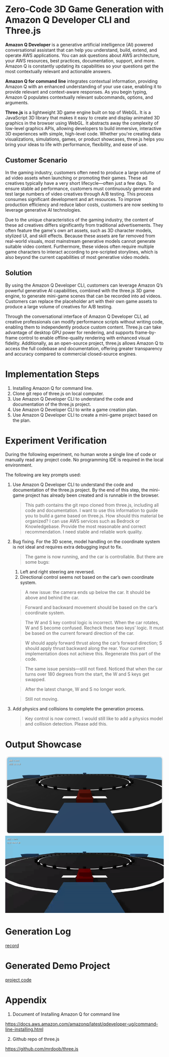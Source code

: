 # Zero-Code 3D Game Generation with Amazon Q Developer CLI and Three.js

**Amazon Q Developer** is a generative artificial intelligence (AI) powered conversational assistant that can help you understand, build, extend, and operate AWS applications. You can ask questions about AWS architecture, your AWS resources, best practices, documentation, support, and more. Amazon Q is constantly updating its capabilities so your questions get the most contextually relevant and actionable answers.

**Amazon Q for command line** integrates contextual information, providing Amazon Q with an enhanced understanding of your use case, enabling it to provide relevant and context-aware responses. As you begin typing, Amazon Q populates contextually relevant subcommands, options, and arguments.

**Three.js** is a lightweight 3D game engine built on top of WebGL. It is a JavaScript 3D library that makes it easy to create and display animated 3D graphics in the browser using WebGL. It abstracts away the complexity of low-level graphics APIs, allowing developers to build immersive, interactive 3D experiences with simple, high-level code. Whether you're creating data visualizations, simulations, games, or product showcases, three.js helps you bring your ideas to life with performance, flexibility, and ease of use.


## Customer Scenario
In the gaming industry, customers often need to produce a large volume of ad video assets when launching or promoting their games. These ad creatives typically have a very short lifecycle—often just a few days. To ensure stable ad performance, customers must continuously generate and test large numbers of video creatives through A/B testing. This process consumes significant development and art resources. To improve production efficiency and reduce labor costs, customers are now seeking to leverage generative AI technologies.

Due to the unique characteristics of the gaming industry, the content of these ad creatives differs significantly from traditional advertisements. They often feature the game's own art assets, such as 3D character models, stylized UI, and skill effects. Because these assets are far removed from real-world visuals, most mainstream generative models cannot generate suitable video content. Furthermore, these videos often require multiple game characters to interact according to pre-scripted storylines, which is also beyond the current capabilities of most generative video models.

## Solution
By using the Amazon Q Developer CLI, customers can leverage Amazon Q’s powerful generative AI capabilities, combined with the three.js 3D game engine, to generate mini-game scenes that can be recorded into ad videos. Customers can replace the placeholder art with their own game assets to produce a large volume of creatives for A/B testing.

Through the conversational interface of Amazon Q Developer CLI, ad creative professionals can modify performance scripts without writing code, enabling them to independently produce custom content. Three.js can take advantage of desktop GPU power for rendering, and supports frame-by-frame control to enable offline-quality rendering with enhanced visual fidelity. Additionally, as an open-source project, three.js allows Amazon Q to access the full codebase and documentation, offering greater transparency and accuracy compared to commercial closed-source engines.


# Implementation Steps
1. Installing Amazon Q for command line.  
2. Clone git repo of three.js on local computer.  
3. Use Amazon Q Developer CLI to understand the code and documentation of the three.js project.  
4. Use Amazon Q Developer CLI to write a game creation plan.  
5. Use Amazon Q Developer CLI to create a mini-game project based on the plan.  

# Experiment Verification
During the following experiment, no human wrote a single line of code or manually read any project code. No programming IDE is required in the local environment.

The following are key prompts used:

1. Use Amazon Q Developer CLI to understand the code and documentation of the three.js project. By the end of this step, the mini-game project has already been created and is runnable in the browser.  
    > This path contains the git repo cloned from three.js, including all code and documentation. I want to use this information to guide you to build a game based on three.js. How should this material be organized? I can use AWS services such as Bedrock or Knowledgebase. Provide the most reasonable and correct recommendation. I need stable and reliable work quality.

2. Bug fixing. For the 3D scene, model handling on the coordinate system is not ideal and requires extra debugging input to fix.  
    > The game is now running, and the car is controllable. But there are some bugs:  
    1. Left and right steering are reversed.  
    2. Directional control seems not based on the car’s own coordinate system.  

    > A new issue: the camera ends up below the car. It should be above and behind the car.  

    > Forward and backward movement should be based on the car’s coordinate system.  

    > The W and S key control logic is incorrect. When the car rotates, W and S become confused. Recheck these two keys’ logic. It must be based on the current forward direction of the car.  

    > W should apply forward thrust along the car’s forward direction; S should apply thrust backward along the rear. Your current implementation does not achieve this. Regenerate this part of the code.  

    > The same issue persists—still not fixed. Noticed that when the car turns over 180 degrees from the start, the W and S keys get swapped.  

    > After the latest change, W and S no longer work.  

    > Still not moving.

3. Add physics and collisions to complete the generation process.  
    > Key control is now correct. I would still like to add a physics model and collision detection. Please add this.

# Output Showcase
![alt text](./doc_assets/image.png)  
![alt text](./doc_assets/demo.gif)

# Generation Log
[record](./amazon-q-cli-record.md)

# Generated Demo Project
[project code](./three-js-demo/)

# Appendix

1. Document of Installing Amazon Q for command line

https://docs.aws.amazon.com/amazonq/latest/qdeveloper-ug/command-line-installing.html

2. Github repo of three.js

https://github.com/mrdoob/three.js